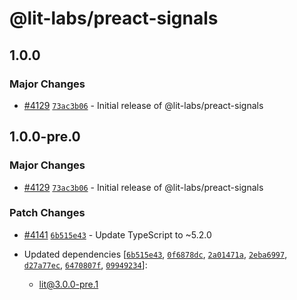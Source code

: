 # @lit-labs/preact-signals

## 1.0.0

### Major Changes

- [#4129](https://github.com/lit/lit/pull/4129) [`73ac3b06`](https://github.com/lit/lit/commit/73ac3b0686b3b1c3dea2990432eacd73111b4386) - Initial release of @lit-labs/preact-signals

## 1.0.0-pre.0

### Major Changes

- [#4129](https://github.com/lit/lit/pull/4129) [`73ac3b06`](https://github.com/lit/lit/commit/73ac3b0686b3b1c3dea2990432eacd73111b4386) - Initial release of @lit-labs/preact-signals

### Patch Changes

- [#4141](https://github.com/lit/lit/pull/4141) [`6b515e43`](https://github.com/lit/lit/commit/6b515e43c3a24cc8a593247d3aa72d81bcc724d5) - Update TypeScript to ~5.2.0

- Updated dependencies [[`6b515e43`](https://github.com/lit/lit/commit/6b515e43c3a24cc8a593247d3aa72d81bcc724d5), [`0f6878dc`](https://github.com/lit/lit/commit/0f6878dc45fd95bbeb8750f277349c1392e2b3ad), [`2a01471a`](https://github.com/lit/lit/commit/2a01471a5f65fe34bad11e1099281811b8d0f79b), [`2eba6997`](https://github.com/lit/lit/commit/2eba69974c9e130e7483f44f9daca308345497d5), [`d27a77ec`](https://github.com/lit/lit/commit/d27a77ec3d3999e872df9218a2b07f90f22eb417), [`6470807f`](https://github.com/lit/lit/commit/6470807f3a0981f9d418cb26f05969912455d148), [`09949234`](https://github.com/lit/lit/commit/09949234445388d51bfb4ee24ff28a4c9f82fe17)]:
  - lit@3.0.0-pre.1
